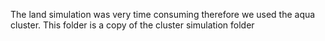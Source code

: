 The land simulation was very time consuming therefore we used the aqua cluster.
This folder is a copy of the cluster simulation folder
